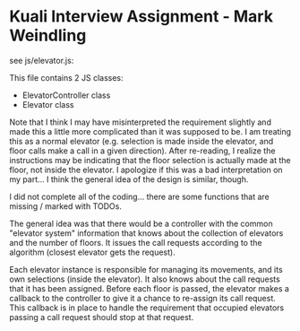# Kuali Interview Assignment - Mark Weindling

see js/elevator.js:

This file contains 2 JS classes:
* ElevatorController class
* Elevator class

Note that I think I may have misinterpreted the requirement slightly and made this a little more complicated than it was supposed to be.  I am treating this as a normal elevator (e.g. selection is made inside the elevator, and floor calls make a call in a given direction).  After re-reading, I realize the instructions may be indicating that the floor selection is actually made at the floor, not inside the elevator.  I apologize if this was a bad interpretation on my part... I think the general idea of the design is similar, though.

I did not complete all of the coding... there are some functions that are missing / marked with TODOs.

The general idea was that there would be a controller with the common "elevator system" information that knows about the collection of elevators and the number of floors.  It issues the call requests according to the algorithm (closest elevator gets the request).

Each elevator instance is responsible for managing its movements, and its own selections (inside the elevator).  It also knows about the call requests that it has been assigned.  Before each floor is passed, the elevator makes a callback to the controller to give it a chance to re-assign its call request.  This callback is in place to handle the requirement that occupied elevators passing a call request should stop at that request.


